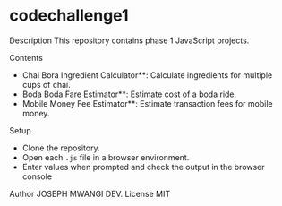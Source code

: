 # codechallenge1

 Description
This repository contains phase 1 JavaScript projects.

Contents
- Chai Bora Ingredient Calculator**: Calculate ingredients for multiple cups of chai.
- Boda Boda Fare Estimator**: Estimate cost of a boda ride.
- Mobile Money Fee Estimator**: Estimate transaction fees for mobile money.

Setup
- Clone the repository.
- Open each `.js` file in a browser environment.
- Enter values when prompted and check the output in the browser console

Author
JOSEPH MWANGI
DEV.
License
MIT